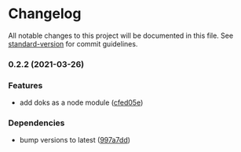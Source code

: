 # Changelog

All notable changes to this project will be documented in this file. See [standard-version](https://github.com/conventional-changelog/standard-version) for commit guidelines.

### 0.2.2 (2021-03-26)


### Features

* add doks as a node module ([cfed05e](https://github.com/h-enk/doks/commit/cfed05efaf7b4191b2bdca4c91405c6cabc8396c))


### Dependencies

* bump versions to latest ([997a7dd](https://github.com/h-enk/doks/commit/997a7dd7250b3dc0fe23c92ebf83ed21c9ba2d6b))
